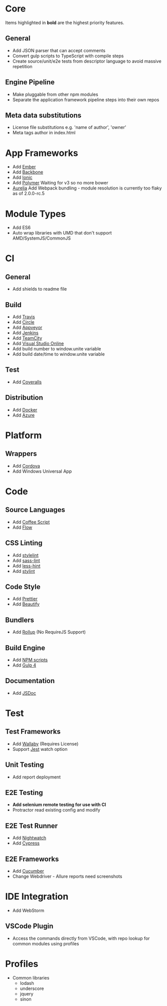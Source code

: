# Core

Items highlighted in **bold** are the highest priority features.

## General

* Add JSON parser that can accept comments
* Convert gulp scripts to TypeScript with compile steps
* Create source/unit/e2e tests from descriptor language to avoid massive repetition

## Engine Pipeline

* Make pluggable from other npm modules
* Separate the application framework pipeline steps into their own repos

## Meta data substitutions

* License file substitutions e.g. 'name of author', 'owner'
* Meta tags author in index.html

# App Frameworks

* Add [Ember](https://www.emberjs.com/)
* Add [Backbone](http://backbonejs.org/)
* Add [Ionic](https://ionicframework.com/)
* Add [Polymer](https://www.polymer-project.org/) Waiting for v3 so no more bower
* [Aurelia](http://aurelia.io/) Add Webpack bundling - module resolution is currently too flaky as of 2.0.0-rc.5

# Module Types

* Add ES6
* Auto wrap libraries with UMD that don't support AMD/SystemJS/CommonJS

# CI

## General

* Add shields to readme file

## Build

* Add [Travis](https://travis-ci.org/)
* Add [Circle](https://circleci.com/)
* Add [Appveyor](https://www.appveyor.com/)
* Add [Jenkins](https://jenkins.io/)
* Add [TeamCity](https://www.jetbrains.com/teamcity/)
* Add [Visual Studio Online](https://www.visualstudio.com/vso/)
* Add build number to window.unite variable
* Add build date/time to window.unite variable

## Test

* Add [Coveralls](https://coveralls.io/)

## Distribution

* Add [Docker](https://www.docker.com/)
* Add [Azure](https://azure.microsoft.com/en-gb/)

# Platform

## Wrappers

* Add [Cordova](https://cordova.apache.org/)
* Add Windows Universal App

# Code

## Source Languages

* Add [Coffee Script](http://coffeescript.org/)
* Add [Flow](https://flow.org/)

## CSS Linting

* Add [stylelint](https://stylelint.io/)
* Add [sass-lint](https://github.com/sasstools/sass-lint)
* Add [less-hint](https://github.com/lesshint/lesshint)
* Add [stylint](https://github.com/SimenB/stylint)

## Code Style

* Add [Prettier](https://prettier.io/)
* Add [Beautify](https://github.com/beautify-web/js-beautify)

## Bundlers

* Add [Rollup](https://rollupjs.org/) (No RequireJS Support)

## Build Engine

* Add [NPM scripts](https://docs.npmjs.com/misc/scripts)
* Add [Gulp 4](https://github.com/gulpjs/gulp/tree/4.0)

## Documentation

* Add [JSDoc](http://usejsdoc.org/)

# Test

## Test Frameworks

* Add [Wallaby](https://wallabyjs.com/) (Requires License)
* Support [Jest](https://facebook.github.io/jest/) watch option

## Unit Testing

* Add report deployment

## E2E Testing

* **Add selenium remote testing for use with CI**
* Protractor read existing config and modify

## E2E Test Runner

* Add [Nightwatch](http://nightwatchjs.org/)
* Add [Cypress](https://www.cypress.io/)

## E2E Frameworks

* Add [Cucumber](https://cucumber.io/)
* Change Webdriver - Allure reports need screenshots

# IDE Integration

* Add WebStorm

## VSCode Plugin

* Access the commands directly from VSCode, with repo lookup for common modules using profiles

# Profiles

* Common libraries
  * lodash
  * underscore
  * jquery
  * sinon
